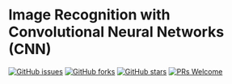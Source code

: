 # Image Recognition with Convolutional Neural Networks (CNN) 
[![GitHub issues](https://img.shields.io/github/issues/Develop-Packt/Performing-Bike-Sharing-Analysis.svg)](https://github.com/Develop-Packt/Performing-Bike-Sharing-Analysis/issues)
[![GitHub forks](https://img.shields.io/github/forks/Develop-Packt/Performing-Bike-Sharing-Analysis.svg)](https://github.com/Develop-Packt/Performing-Bike-Sharing-Analysis/network)
[![GitHub stars](https://img.shields.io/github/stars/Develop-Packt/Performing-Bike-Sharing-Analysis.svg)](https://github.com/Develop-Packt/Performing-Bike-Sharing-Analysis/stargazers)
[![PRs Welcome](https://img.shields.io/badge/PRs-welcome-brightgreen.svg)](https://github.com/Develop-Packt/Performing-Bike-Sharing-Analysis/pulls)

